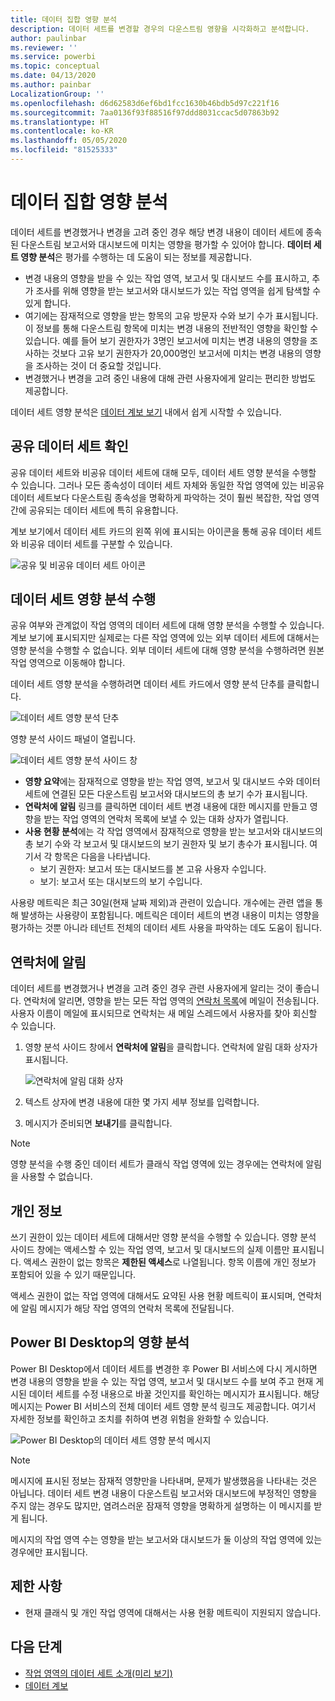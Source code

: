 ```yaml
---
title: 데이터 집합 영향 분석
description: 데이터 세트를 변경할 경우의 다운스트림 영향을 시각화하고 분석합니다.
author: paulinbar
ms.reviewer: ''
ms.service: powerbi
ms.topic: conceptual
ms.date: 04/13/2020
ms.author: painbar
LocalizationGroup: ''
ms.openlocfilehash: d6d62583d6ef6bd1fcc1630b46bdb5d97c221f16
ms.sourcegitcommit: 7aa0136f93f88516f97ddd8031ccac5d07863b92
ms.translationtype: HT
ms.contentlocale: ko-KR
ms.lasthandoff: 05/05/2020
ms.locfileid: "81525333"
---
```

# <a name="dataset-impact-analysis"></a>데이터 집합 영향 분석

데이터 세트를 변경했거나 변경을 고려 중인 경우 해당 변경 내용이 데이터 세트에 종속된 다운스트림 보고서와 대시보드에 미치는 영향을 평가할 수 있어야 합니다. **데이터 세트 영향 분석**은 평가를 수행하는 데 도움이 되는 정보를 제공합니다.
* 변경 내용의 영향을 받을 수 있는 작업 영역, 보고서 및 대시보드 수를 표시하고, 추가 조사를 위해 영향을 받는 보고서와 대시보드가 있는 작업 영역을 쉽게 탐색할 수 있게 합니다.
* 여기에는 잠재적으로 영향을 받는 항목의 고유 방문자 수와 보기 수가 표시됩니다. 이 정보를 통해 다운스트림 항목에 미치는 변경 내용의 전반적인 영향을 확인할 수 있습니다. 예를 들어 보기 권한자가 3명인 보고서에 미치는 변경 내용의 영향을 조사하는 것보다 고유 보기 권한자가 20,000명인 보고서에 미치는 변경 내용의 영향을 조사하는 것이 더 중요할 것입니다.
* 변경했거나 변경을 고려 중인 내용에 대해 관련 사용자에게 알리는 편리한 방법도 제공합니다.

데이터 세트 영향 분석은 [데이터 계보 보기](service-data-lineage.md) 내에서 쉽게 시작할 수 있습니다.

## <a name="identifying-shared-datasets"></a>공유 데이터 세트 확인

공유 데이터 세트와 비공유 데이터 세트에 대해 모두, 데이터 세트 영향 분석을 수행할 수 있습니다. 그러나 모든 종속성이 데이터 세트 자체와 동일한 작업 영역에 있는 비공유 데이터 세트보다 다운스트림 종속성을 명확하게 파악하는 것이 훨씬 복잡한, 작업 영역 간에 공유되는 데이터 세트에 특히 유용합니다.

계보 보기에서 데이터 세트 카드의 왼쪽 위에 표시되는 아이콘을 통해 공유 데이터 세트와 비공유 데이터 세트를 구분할 수 있습니다.

![공유 및 비공유 데이터 세트 아이콘](media/service-dataset-impact-analysis/shared-unshared-icon.png)

## <a name="perform-dataset-impact-analysis"></a>데이터 세트 영향 분석 수행

공유 여부와 관계없이 작업 영역의 데이터 세트에 대해 영향 분석을 수행할 수 있습니다. 계보 보기에 표시되지만 실제로는 다른 작업 영역에 있는 외부 데이터 세트에 대해서는 영향 분석을 수행할 수 없습니다. 외부 데이터 세트에 대해 영향 분석을 수행하려면 원본 작업 영역으로 이동해야 합니다.

데이터 세트 영향 분석을 수행하려면 데이터 세트 카드에서 영향 분석 단추를 클릭합니다.

![데이터 세트 영향 분석 단추](media/service-dataset-impact-analysis/open-analysis-pane-button.png)

영향 분석 사이드 패널이 열립니다.

![데이터 세트 영향 분석 사이드 창](media/service-dataset-impact-analysis/service-impact-analysis-pane.png)

* **영향 요약**에는 잠재적으로 영향을 받는 작업 영역, 보고서 및 대시보드 수와 데이터 세트에 연결된 모든 다운스트림 보고서와 대시보드의 총 보기 수가 표시됩니다.
* **연락처에 알림** 링크를 클릭하면 데이터 세트 변경 내용에 대한 메시지를 만들고 영향을 받는 작업 영역의 연락처 목록에 보낼 수 있는 대화 상자가 열립니다. 
* **사용 현황 분석**에는 각 작업 영역에서 잠재적으로 영향을 받는 보고서와 대시보드의 총 보기 수와 각 보고서 및 대시보드의 보기 권한자 및 보기 총수가 표시됩니다. 여기서 각 항목은 다음을 나타냅니다.
   * 보기 권한자: 보고서 또는 대시보드를 본 고유 사용자 수입니다.
   * 보기: 보고서 또는 대시보드의 보기 수입니다.

사용량 메트릭은 최근 30일(현재 날짜 제외)과 관련이 있습니다. 개수에는 관련 앱을 통해 발생하는 사용량이 포함됩니다. 메트릭은 데이터 세트의 변경 내용이 미치는 영향을 평가하는 것뿐 아니라 테넌트 전체의 데이터 세트 사용을 파악하는 데도 도움이 됩니다.

## <a name="notify-contacts"></a>연락처에 알림

데이터 세트를 변경했거나 변경을 고려 중인 경우 관련 사용자에게 알리는 것이 좋습니다. 연락처에 알리면, 영향을 받는 모든 작업 영역의 [연락처 목록](../service-create-the-new-workspaces.md#workspace-contact-list)에 메일이 전송됩니다. 사용자 이름이 메일에 표시되므로 연락처는 새 메일 스레드에서 사용자를 찾아 회신할 수 있습니다. 

1. 영향 분석 사이드 창에서 **연락처에 알림**을 클릭합니다. 연락처에 알림 대화 상자가 표시됩니다.

   ![연락처에 알림 대화 상자](media/service-dataset-impact-analysis/notify-contacts-dialog.png)

1. 텍스트 상자에 변경 내용에 대한 몇 가지 세부 정보를 입력합니다.
1. 메시지가 준비되면 **보내기**를 클릭합니다.

> [!NOTE]
> 영향 분석을 수행 중인 데이터 세트가 클래식 작업 영역에 있는 경우에는 연락처에 알림을 사용할 수 없습니다.

## <a name="privacy"></a>개인 정보

쓰기 권한이 있는 데이터 세트에 대해서만 영향 분석을 수행할 수 있습니다. 영향 분석 사이드 창에는 액세스할 수 있는 작업 영역, 보고서 및 대시보드의 실제 이름만 표시됩니다. 액세스 권한이 없는 항목은 **제한된 액세스**로 나열됩니다. 항목 이름에 개인 정보가 포함되어 있을 수 있기 때문입니다.

액세스 권한이 없는 작업 영역에 대해서도 요약된 사용 현황 메트릭이 표시되며, 연락처에 알림 메시지가 해당 작업 영역의 연락처 목록에 전달됩니다.

## <a name="impact-analysis-from-power-bi-desktop"></a>Power BI Desktop의 영향 분석

Power BI Desktop에서 데이터 세트를 변경한 후 Power BI 서비스에 다시 게시하면 변경 내용의 영향을 받을 수 있는 작업 영역, 보고서 및 대시보드 수를 보여 주고 현재 게시된 데이터 세트를 수정 내용으로 바꿀 것인지를 확인하는 메시지가 표시됩니다. 해당 메시지는 Power BI 서비스의 전체 데이터 세트 영향 분석 링크도 제공합니다. 여기서 자세한 정보를 확인하고 조치를 취하여 변경 위험을 완화할 수 있습니다.

![Power BI Desktop의 데이터 세트 영향 분석 메시지](media/service-dataset-impact-analysis/service-dataset-impact-analysis-desktop-warning.png)

> [!NOTE]
> 메시지에 표시된 정보는 잠재적 영향만을 나타내며, 문제가 발생했음을 나타내는 것은 아닙니다. 데이터 세트 변경 내용이 다운스트림 보고서와 대시보드에 부정적인 영향을 주지 않는 경우도 많지만, 염려스러운 잠재적 영향을 명확하게 설명하는 이 메시지를 받게 됩니다.
>
>메시지의 작업 영역 수는 영향을 받는 보고서와 대시보드가 둘 이상의 작업 영역에 있는 경우에만 표시됩니다.

## <a name="limitations"></a>제한 사항

* 현재 클래식 및 개인 작업 영역에 대해서는 사용 현황 메트릭이 지원되지 않습니다.

## <a name="next-steps"></a>다음 단계

* [작업 영역의 데이터 세트 소개(미리 보기)](../service-datasets-across-workspaces.md)
* [데이터 계보](service-data-lineage.md)
